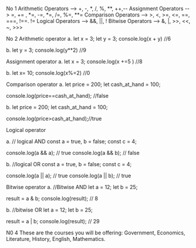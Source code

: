 No 1
Arithmetic Operators --> +, -, *, /, %, **, ++,--
Assignment Operators --> =, += , *=, -=, *=, /=, %=, **=
Comparison Operators --> >, <, >=, <=, ==, ===, !==. !=
Logical Operators --> &&, ||, !
Bitwise Operators --> &, |, >>, <<, ~, >>>

No 2
Arithmetic operator
a.
   let x = 3;
   let y = 3;
   console.log(x + y) //6

b. 
   let y = 3;
   console.log(y**2) //9
 
Assignment operator
a.
   let x = 3;
   console.log(x +=5 ) //8

b.
  let x= 10;
  console.log(x%=2) //0

Comparison operator
a.
  let price = 200;
  let cash_at_hand = 100;

  console.log(price==cash_at_hand); //false

b.
  let price = 200;
  let cash_at_hand = 100;

  console.log(price>cash_at_hand);//true

Logical operator

a.
// logical AND
const a = true, b = false;
const c = 4;

console.log(a && a); // true
console.log(a && b);  // false

b.
//logical OR
const a = true, b = false;
const c = 4;

console.log(a || a); // true
console.log(a || b);  // true

Bitwise operator
a.
//Bitwise AND
let a = 12; 
let  b = 25; 

result = a & b; 
console.log(result); // 8 

b.
//bitwise OR
let a = 12; 
let  b = 25; 

result = a | b; 
console.log(result); // 29


N0 4
These are the courses you will be offering: Government, Economics, Literature, History, English, Mathematics.